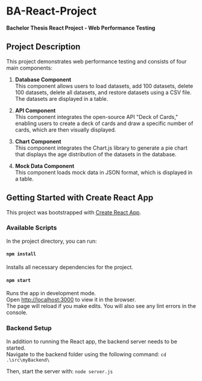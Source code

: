 # BA-React-Project  
**Bachelor Thesis React Project - Web Performance Testing**

## Project Description  
This project demonstrates web performance testing and consists of four main components:

1. **Database Component**  
   This component allows users to load datasets, add 100 datasets, delete 100 datasets, delete all datasets, and restore datasets using a CSV file. The datasets are displayed in a table.

2. **API Component**  
   This component integrates the open-source API "Deck of Cards," enabling users to create a deck of cards and draw a specific number of cards, which are then visually displayed.

3. **Chart Component**  
   This component integrates the Chart.js library to generate a pie chart that displays the age distribution of the datasets in the database.

4. **Mock Data Component**  
   This component loads mock data in JSON format, which is displayed in a table.

## Getting Started with Create React App  

This project was bootstrapped with [Create React App](https://github.com/facebook/create-react-app).

### Available Scripts

In the project directory, you can run:

#### `npm install`  
Installs all necessary dependencies for the project.

#### `npm start`  
Runs the app in development mode.  
Open [http://localhost:3000](http://localhost:3000) to view it in the browser.  
The page will reload if you make edits. You will also see any lint errors in the console.

### Backend Setup  
In addition to running the React app, the backend server needs to be started.  
Navigate to the backend folder using the following command:
`cd .\src\myBackend\`

Then, start the server with:
`node server.js`
